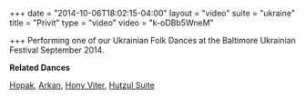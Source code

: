 +++
date = "2014-10-06T18:02:15-04:00"
layout = "video"
suite = "ukraine"
title = "Privit"
type = "video"
video = "k-oDBb5WneM"

+++
Performing one of our Ukrainian Folk Dances at the Baltimore Ukrainian Festival September 2014.

**Related Dances**

[Hopak](http://www.carpathiadc.org/post/162224665882/hopak-2017), [Arkan](http://www.carpathiadc.org/post/162225418487/arkan-2017-02), [Hony Viter](http://www.carpathiadc.org/post/162225340507/hony-viter-2017-02), [Hutzul Suite](http://www.carpathiadc.org/post/162225482387/hutzul-2016-09)